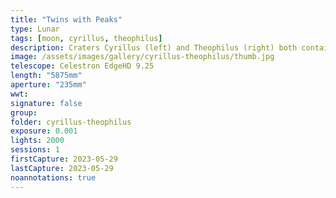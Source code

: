 ```yaml
---
title: "Twins with Peaks"
type: Lunar
tags: [moon, cyrillus, theophilus]
description: Craters Cyrillus (left) and Theophilus (right) both contain features including other craters ('sub' craters) and peaks. The largest peak in Theophilus rises to 2.8 kilometers or about 1 3/4 miles tall.
image: /assets/images/gallery/cyrillus-theophilus/thumb.jpg
telescope: Celestron EdgeHD 9.25
length: "5875mm"
aperture: "235mm"
wwt: 
signature: false
group:
folder: cyrillus-theophilus
exposure: 0.001
lights: 2000
sessions: 1
firstCapture: 2023-05-29
lastCapture: 2023-05-29
noannotations: true
---
```

